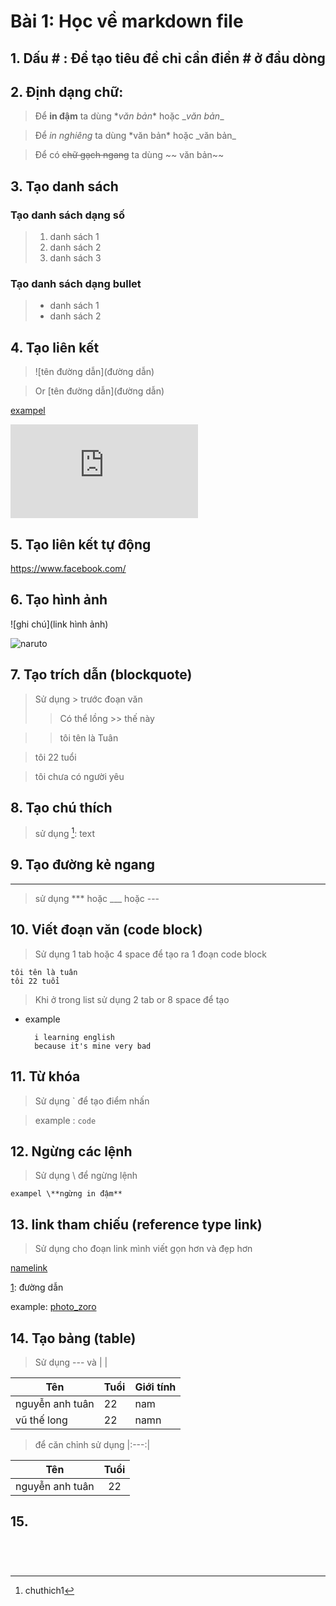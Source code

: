 # Bài 1: Học về markdown file
## 1. Dấu # : Để tạo tiêu đề chỉ cần điền # ở đầu dòng
## 2. Định dạng chữ:
 > Để **in đậm** ta dùng \**văn bản**  hoặc \__văn bản__

 > Để *in nghiêng* ta dùng \*văn bản* hoặc \_văn bản_

 > Để có ~~chữ gạch ngang~~ ta dùng ~~ văn bản~~
## 3. Tạo danh sách
### Tạo danh sách dạng số
> 1. danh sách 1
> 2. danh sách 2
> 3. danh sách 3
### Tạo danh sách dạng bullet
> - danh sách 1
> - danh sách 2
## 4. Tạo liên kết
> ![tên đường dẫn](đường dẫn)

> Or [tên đường dẫn](đường dẫn)

[exampel](https://github.com/thotrang/b-i-t-p-v-markdown/blob/master/a.md)

![exampel](https://github.com/thotrang/b-i-t-p-v-markdown/blob/master/a.md)
## 5. Tạo liên kết tự động
https://www.facebook.com/
## 6. Tạo hình ảnh
![ghi chú](link hình ảnh)

![naruto](https://img1.kienthucvui.vn/uploads/2019/10/10/anh-chibi-naruto_110701874.jpg)

## 7. Tạo trích dẫn (blockquote)
> Sử dụng > trước đoạn văn
>> Có thể lồng >> thế này

>> tôi tên là Tuân

> tôi 22 tuổi

> tôi chưa có người yêu

## 8. Tạo chú thích
> sử dụng [^1]: text

[^1]: chuthich1
[^2]: chuthich2

## 9. Tạo đường kẻ ngang
---
> sử dụng *** hoặc ___ hoặc ---

## 10. Viết đoạn văn (code block)
> Sử dụng 1 tab hoặc 4 space để tạo ra 1 đoạn code block 

    tôi tên là tuân
    tôi 22 tuổi
> Khi ở trong list sử dụng 2 tab or 8 space để tạo
- example

        i learning english
        because it's mine very bad
## 11. Từ khóa
> Sử dụng ` để tạo điểm nhấn

>  example :      `code`
## 12. Ngừng các lệnh
> Sử dụng \ để ngừng lệnh

    exampel \**ngừng in đậm**

## 13. link tham chiếu (reference type link)
> Sử dụng cho đoạn link mình viết gọn hơn và đẹp hơn

[namelink][1]

[1]: đường dẫn

example: [photo_zoro][1]

[1]: http://hinhnenhd.com/anh-zoro/
## 14. Tạo bảng (table)
> Sử dụng --- và | |

| Tên | Tuổi | Giới tính |
|---|------|-------------|
|nguyễn anh tuân | 22| nam|
| vũ thế long | 22 | namn |

> để căn chỉnh sử dụng |:---:|

|Tên | Tuổi |
|:---:|:----:|
|nguyễn anh tuân|22|

## 15. 
``` đây là code block 



